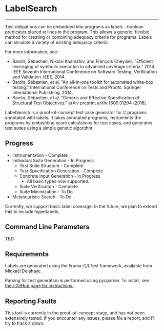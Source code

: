 # LabelSearch
------------------------

Test obligations can be embedded into programs as labels - boolean predicates placed at lines in the program. This allows a generic, flexible method for creating or combining adequacy criteria for programs. Labels can simulate a variety of existing adequacy criteria. 

For more information, see:
* Bardin, Sébastien, Nikolai Kosmatov, and François Cheynier. "Efficient leveraging of symbolic execution to advanced coverage criteria." 2014 IEEE Seventh International Conference on Software Testing, Verification and Validation. IEEE, 2014.
* Bardin, Sébastien, et al. "An all-in-one toolkit for automated white-box testing." International Conference on Tests and Proofs. Springer International Publishing, 2014.
* Bardin, Sébastien, et al. "Generic and Effective Specification of Structural Test Objectives." arXiv preprint arXiv:1609.01204 (2016).

LabelSearch is a proof-of-concept test case generator for C programs annotated with labels. It takes annotated programs, instruments the programs by embedding score calculations for test cases, and generates test suites using a simple genetic algorithm.

Progress
------------------------

* Instrumentation - Complete
* Individual Suite Generation - In Progress
  * Test Suite Structure - Complete
  * Test Specification Generation - Complete
  * Concrete Input Generation - In Progress
    * All basic types now supported. 
  * Suite Verification - Complete
  * Suite Minimization - To Do
* Metaheuristic Search - To Do

Currently, we support basic label coverage. In the future, we plan to extend this to include hyperlabels.

Command Line Parameters
------------------------

TBD

Requirements
------------------------

Labels are generated using the Frama-C/LTest framework, available from [Mickaël Delahaye](http://micdel.fr/ltest.html).

Parsing for test generation is performed using pycparser. To install, see [their GitHub page for instructions.](https://github.com/eliben/pycparser/).

Reporting Faults
------------------------

This tool is currently in the proof-of-concept stage, and has not been extensively tested. If you encounter any issues, please file a report, and I'll try to track it down.

